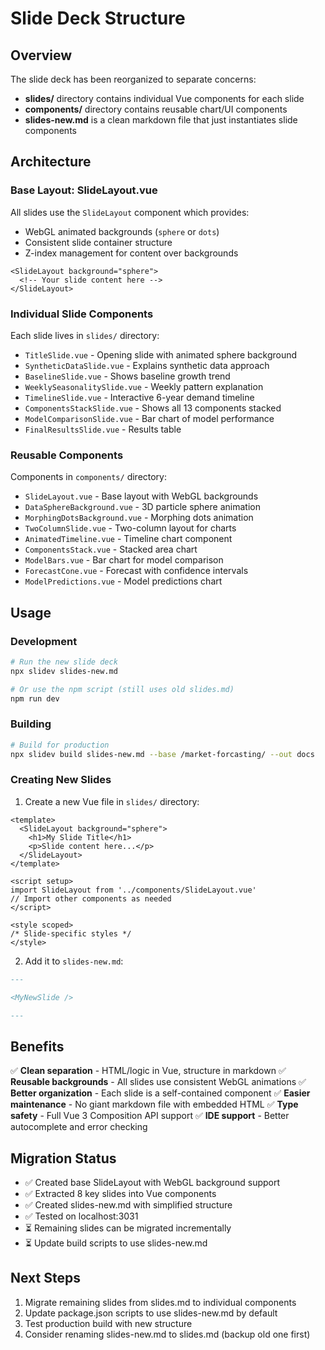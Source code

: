 # Slide Deck Structure

## Overview

The slide deck has been reorganized to separate concerns:
- **slides/** directory contains individual Vue components for each slide
- **components/** directory contains reusable chart/UI components
- **slides-new.md** is a clean markdown file that just instantiates slide components

## Architecture

### Base Layout: SlideLayout.vue

All slides use the `SlideLayout` component which provides:
- WebGL animated backgrounds (`sphere` or `dots`)
- Consistent slide container structure
- Z-index management for content over backgrounds

```vue
<SlideLayout background="sphere">
  <!-- Your slide content here -->
</SlideLayout>
```

### Individual Slide Components

Each slide lives in `slides/` directory:
- `TitleSlide.vue` - Opening slide with animated sphere background
- `SyntheticDataSlide.vue` - Explains synthetic data approach
- `BaselineSlide.vue` - Shows baseline growth trend
- `WeeklySeasonalitySlide.vue` - Weekly pattern explanation
- `TimelineSlide.vue` - Interactive 6-year demand timeline
- `ComponentsStackSlide.vue` - Shows all 13 components stacked
- `ModelComparisonSlide.vue` - Bar chart of model performance
- `FinalResultsSlide.vue` - Results table

### Reusable Components

Components in `components/` directory:
- `SlideLayout.vue` - Base layout with WebGL backgrounds
- `DataSphereBackground.vue` - 3D particle sphere animation
- `MorphingDotsBackground.vue` - Morphing dots animation
- `TwoColumnSlide.vue` - Two-column layout for charts
- `AnimatedTimeline.vue` - Timeline chart component
- `ComponentsStack.vue` - Stacked area chart
- `ModelBars.vue` - Bar chart for model comparison
- `ForecastCone.vue` - Forecast with confidence intervals
- `ModelPredictions.vue` - Model predictions chart

## Usage

### Development
```bash
# Run the new slide deck
npx slidev slides-new.md

# Or use the npm script (still uses old slides.md)
npm run dev
```

### Building
```bash
# Build for production
npx slidev build slides-new.md --base /market-forcasting/ --out docs
```

### Creating New Slides

1. Create a new Vue file in `slides/` directory:

```vue
<template>
  <SlideLayout background="sphere">
    <h1>My Slide Title</h1>
    <p>Slide content here...</p>
  </SlideLayout>
</template>

<script setup>
import SlideLayout from '../components/SlideLayout.vue'
// Import other components as needed
</script>

<style scoped>
/* Slide-specific styles */
</style>
```

2. Add it to `slides-new.md`:

```md
---

<MyNewSlide />

---
```

## Benefits

✅ **Clean separation** - HTML/logic in Vue, structure in markdown
✅ **Reusable backgrounds** - All slides use consistent WebGL animations
✅ **Better organization** - Each slide is a self-contained component
✅ **Easier maintenance** - No giant markdown file with embedded HTML
✅ **Type safety** - Full Vue 3 Composition API support
✅ **IDE support** - Better autocomplete and error checking

## Migration Status

- ✅ Created base SlideLayout with WebGL background support
- ✅ Extracted 8 key slides into Vue components
- ✅ Created slides-new.md with simplified structure
- ✅ Tested on localhost:3031
- ⏳ Remaining slides can be migrated incrementally
- ⏳ Update build scripts to use slides-new.md

## Next Steps

1. Migrate remaining slides from slides.md to individual components
2. Update package.json scripts to use slides-new.md by default
3. Test production build with new structure
4. Consider renaming slides-new.md to slides.md (backup old one first)

